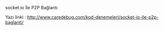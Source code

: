 socket.io İle P2P Bağlantı

Yazı linki : http://www.caredebug.com/kod-denemeleri/socket-io-ile-p2p-baglanti/